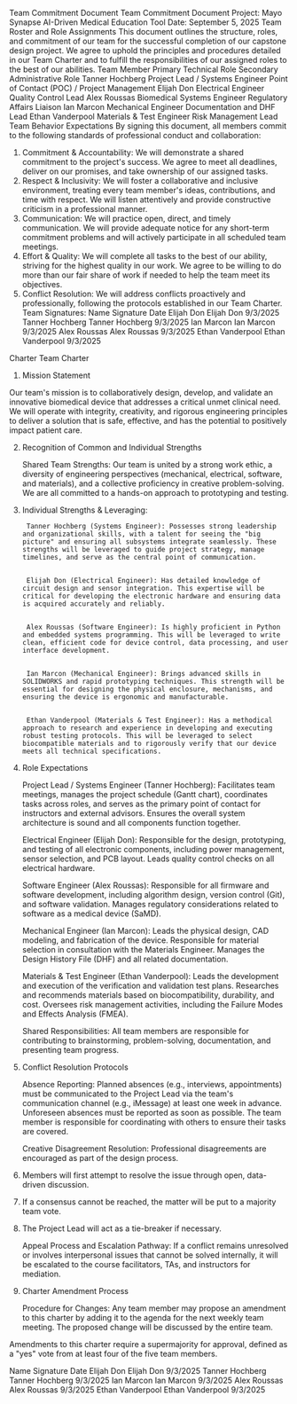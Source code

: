 ﻿Team Commitment Document
Team Commitment Document
Project: Mayo Synapse AI-Driven Medical Education Tool
Date: September 5, 2025
Team Roster and Role Assignments
This document outlines the structure, roles, and commitment of our team for the successful completion of our capstone design project. We agree to uphold the principles and procedures detailed in our Team Charter and to fulfill the responsibilities of our assigned roles to the best of our abilities.
Team Member
	Primary Technical Role
	Secondary Administrative Role
	Tanner Hochberg
	Project Lead / Systems Engineer
	Point of Contact (POC) / Project Management
	Elijah Don
	Electrical Engineer
	Quality Control Lead
	Alex Roussas
	Biomedical Systems Engineer
	Regulatory Affairs Liaison
	Ian Marcon
	Mechanical Engineer
	Documentation and DHF Lead
	Ethan Vanderpool
	Materials & Test Engineer
	Risk Management Lead
	Team Behavior Expectations
By signing this document, all members commit to the following standards of professional conduct and collaboration:
1. Commitment & Accountability: We will demonstrate a shared commitment to the project's success. We agree to meet all deadlines, deliver on our promises, and take ownership of our assigned tasks.
2. Respect & Inclusivity: We will foster a collaborative and inclusive environment, treating every team member's ideas, contributions, and time with respect. We will listen attentively and provide constructive criticism in a professional manner.
3. Communication: We will practice open, direct, and timely communication. We will provide adequate notice for any short-term commitment problems and will actively participate in all scheduled team meetings.
4. Effort & Quality: We will complete all tasks to the best of our ability, striving for the highest quality in our work. We agree to be willing to do more than our fair share of work if needed to help the team meet its objectives.
5. Conflict Resolution: We will address conflicts proactively and professionally, following the protocols established in our Team Charter.
Team Signatures:
Name
	Signature
	Date
	Elijah Don
	Elijah Don
	9/3/2025
	Tanner Hochberg
	Tanner Hochberg
	9/3/2025
	Ian Marcon
	Ian Marcon
	9/3/2025
	Alex Roussas
	Alex Roussas
	9/3/2025
	Ethan Vanderpool
	Ethan Vanderpool
	9/3/2025
	

Charter
Team Charter
1. Mission Statement


Our team's mission is to collaboratively design, develop, and validate an innovative biomedical device that addresses a critical unmet clinical need. We will operate with integrity, creativity, and rigorous engineering principles to deliver a solution that is safe, effective, and has the potential to positively impact patient care.


2. Recognition of Common and Individual Strengths


    Shared Team Strengths: Our team is united by a strong work ethic, a diversity of engineering perspectives (mechanical, electrical, software, and materials), and a collective proficiency in creative problem-solving. We are all committed to a hands-on approach to prototyping and testing.
3. Individual Strengths & Leveraging:


        Tanner Hochberg (Systems Engineer): Possesses strong leadership and organizational skills, with a talent for seeing the "big picture" and ensuring all subsystems integrate seamlessly. These strengths will be leveraged to guide project strategy, manage timelines, and serve as the central point of communication.


        Elijah Don (Electrical Engineer): Has detailed knowledge of circuit design and sensor integration. This expertise will be critical for developing the electronic hardware and ensuring data is acquired accurately and reliably.


        Alex Roussas (Software Engineer): Is highly proficient in Python and embedded systems programming. This will be leveraged to write clean, efficient code for device control, data processing, and user interface development.


        Ian Marcon (Mechanical Engineer): Brings advanced skills in SOLIDWORKS and rapid prototyping techniques. This strength will be essential for designing the physical enclosure, mechanisms, and ensuring the device is ergonomic and manufacturable.


        Ethan Vanderpool (Materials & Test Engineer): Has a methodical approach to research and experience in developing and executing robust testing protocols. This will be leveraged to select biocompatible materials and to rigorously verify that our device meets all technical specifications.
4. Role Expectations


    Project Lead / Systems Engineer (Tanner Hochberg): Facilitates team meetings, manages the project schedule (Gantt chart), coordinates tasks across roles, and serves as the primary point of contact for instructors and external advisors. Ensures the overall system architecture is sound and all components function together.


    Electrical Engineer (Elijah Don): Responsible for the design, prototyping, and testing of all electronic components, including power management, sensor selection, and PCB layout. Leads quality control checks on all electrical hardware.


    Software Engineer (Alex Roussas): Responsible for all firmware and software development, including algorithm design, version control (Git), and software validation. Manages regulatory considerations related to software as a medical device (SaMD).


    Mechanical Engineer (Ian Marcon): Leads the physical design, CAD modeling, and fabrication of the device. Responsible for material selection in consultation with the Materials Engineer. Manages the Design History File (DHF) and all related documentation.


    Materials & Test Engineer (Ethan Vanderpool): Leads the development and execution of the verification and validation test plans. Researches and recommends materials based on biocompatibility, durability, and cost. Oversees risk management activities, including the Failure Modes and Effects Analysis (FMEA).


    Shared Responsibilities: All team members are responsible for contributing to brainstorming, problem-solving, documentation, and presenting team progress.


5. Conflict Resolution Protocols


    Absence Reporting: Planned absences (e.g., interviews, appointments) must be communicated to the Project Lead via the team's communication channel (e.g., iMessage) at least one week in advance. Unforeseen absences must be reported as soon as possible. The team member is responsible for coordinating with others to ensure their tasks are covered.


    Creative Disagreement Resolution: Professional disagreements are encouraged as part of the design process.


1. Members will first attempt to resolve the issue through open, data-driven discussion.
2. If a consensus cannot be reached, the matter will be put to a majority team vote.
3. The Project Lead will act as a tie-breaker if necessary.


    Appeal Process and Escalation Pathway: If a conflict remains unresolved or involves interpersonal issues that cannot be solved internally, it will be escalated to the course facilitators, TAs, and instructors for mediation.


6. Charter Amendment Process


    Procedure for Changes: Any team member may propose an amendment to this charter by adding it to the agenda for the next weekly team meeting. The proposed change will be discussed by the entire team.


Amendments to this charter require a supermajority for approval, defined as a "yes" vote from at least four of the five team members.


Name
	Signature
	Date
	Elijah Don
	Elijah Don
	9/3/2025
	Tanner Hochberg
	Tanner Hochberg
	9/3/2025
	Ian Marcon
	Ian Marcon
	9/3/2025
	Alex Roussas
	Alex Roussas
	9/3/2025
	Ethan Vanderpool
	Ethan Vanderpool
	9/3/2025